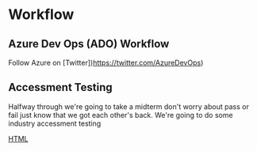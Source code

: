 # Workflow

## Azure Dev Ops (ADO) Workflow

Follow Azure on [Twitter])https://twitter.com/AzureDevOps)

## Accessment Testing

Halfway through we're going to take a midterm don't worry about pass or fail just
know that we got each other's back. We're going to do some industry accessment testing

[HTML](https://www.w3schools.com/html/html_quiz.asp)
